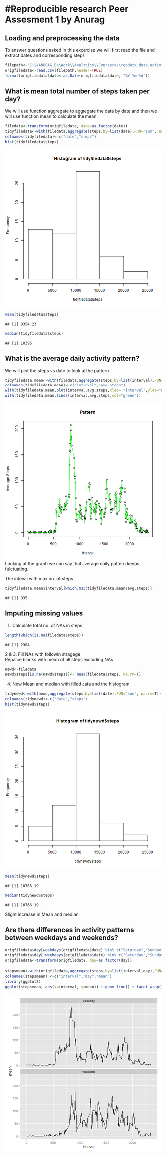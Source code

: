 #Reproducible research Peer Assesment 1 by Anurag
=====================================================

## Loading and preprocessing the data
To answer questions asked in this excercise we will first read the file and extract dates and corresponding steps.

```r
filepath<-"C:\\ANURAG B\\Work\\Analytics\\Coursera\\repdata_data_activity\\activity.csv"
origfiledata<-read.csv(filepath,header=TRUE)
format(origfiledata$date<-as.Date(origfiledata$date, "%Y-%m-%d"))
```

## What is mean total number of steps taken per day?
We will use function aggregate to aggregate the data by date and then we will use function mean to calculate the mean.

```r
filedata<-transform(origfiledata, date=as.factor(date))
tidyfiledata<-with(filedata,aggregate(steps,by=list(date),FUN="sum", na.rm=T))
colnames(tidyfiledata)<-c("date","steps")
hist(tidyfiledata$steps)
```

![plot of chunk unnamed-chunk-2](figure/unnamed-chunk-2-1.png) 

```r
mean(tidyfiledata$steps)
```

```
## [1] 9354.23
```

```r
median(tidyfiledata$steps)
```

```
## [1] 10395
```

## What is the average daily activity pattern?
We will plot the steps vs date to look at the pattern

```r
tidyfiledata.mean<-with(filedata,aggregate(steps,by=list(interval),FUN="mean", na.rm=T))
colnames(tidyfiledata.mean)<-c("interval","avg.steps")
with(tidyfiledata.mean,plot(interval,avg.steps,xlab= "interval",ylab="Average Steps",main="Pattern"))
with(tidyfiledata.mean,lines(interval,avg.steps,col="green"))
```

![plot of chunk unnamed-chunk-3](figure/unnamed-chunk-3-1.png) 
Looking at the graph we can say that average daily pattern keeps fulctuating.

The inteval with max no. of steps

```r
tidyfiledata.mean$interval[which.max(tidyfiledata.mean$avg.steps)] 
```

```
## [1] 835
```

## Imputing missing values
1. Calculate total no. of NAs in steps


```r
length(which(is.na(filedata$steps)))
```

```
## [1] 2304
```

2 & 3. Fill NAs with followin stragege  
Repalce blanks with mean of all steps excluding NAs


```r
newd<-filedata
newd$steps[is.na(newd$steps)]<- mean(filedata$steps, na.rm=T)
```
4.  New Mean and median with filled data and the histogram


```r
tidynewd<-with(newd,aggregate(steps,by=list(date),FUN="sum", na.rm=T))
colnames(tidynewd)<-c("date","steps")
hist(tidynewd$steps)
```

![plot of chunk unnamed-chunk-7](figure/unnamed-chunk-7-1.png) 

```r
mean(tidynewd$steps)
```

```
## [1] 10766.19
```

```r
median(tidynewd$steps)
```

```
## [1] 10766.19
```
Slight increase in Mean and median
## Are there differences in activity patterns between weekdays and weekends?

```r
origfiledata$day[weekdays(origfiledata$date) %in% c("Saturday","Sunday")] <- "weekend"
origfiledata$day[!weekdays(origfiledata$date) %in% c("Saturday","Sunday")] <- "weekday"
origfiledata<-transform(origfiledata, day=as.factor(day))

stepsmean<-with(origfiledata,aggregate(steps,by=list(interval,day),FUN="mean", na.rm=T))
colnames(stepsmean) <-c("interval","day","mean")
library(ggplot2)
ggplot(stepsmean, aes(x=interval, y=mean)) + geom_line() + facet_wrap(~ day, ncol=1)
```

![plot of chunk unnamed-chunk-8](figure/unnamed-chunk-8-1.png) 


